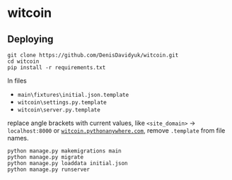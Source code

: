 # witcoin
## Deploying
```
git clone https://github.com/DenisDavidyuk/witcoin.git
cd witcoin
pip install -r requirements.txt
```
In files
- `main\fixtures\initial.json.template`
- `witcoin\settings.py.template`
- `witcoin\server.py.template`

replace angle brackets with current values, like `<site_domain>` &rarr;
`localhost:8000` or [`witcoin.pythonanywhere.com`](http://witcoin.pythonanywhere.com/),
remove `.template` from file names.
```
python manage.py makemigrations main
python manage.py migrate
python manage.py loaddata initial.json
python manage.py runserver
```
